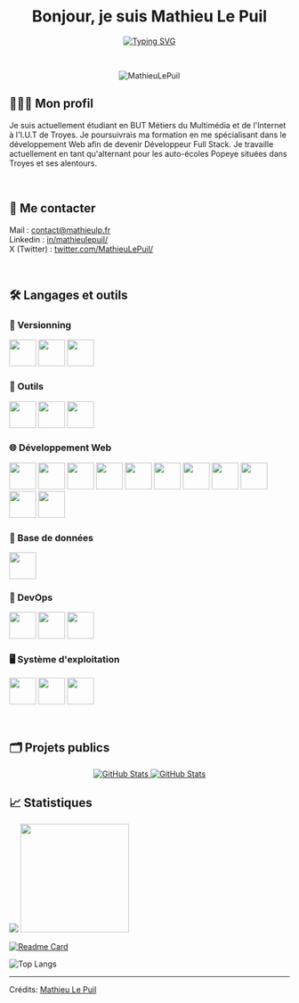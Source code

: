<h1 align="center">Bonjour, je suis Mathieu Le Puil</h1>
<p align="center">
<a href="https://git.io/typing-svg"><img src="https://readme-typing-svg.demolab.com?font=Fira+Code&size=24&duration=4500&pause=1000&center=true&vCenter=true&width=1000&lines=%C3%89tudiant+en+B.U.T+MMI+%C3%A0+Troyes;Alternant+chez+les+auto-%C3%A9coles+Popeye;D%C3%A9veloppeur+web+Full+Stack;D%C3%A9veloppeur+Python+(Discord)" alt="Typing SVG" /></a>
</p>

<br>

<p align="center">
	<img src="https://komarev.com/ghpvc/?username=MathieuLePuil&label=Nombre%20de%20vues&color=0e75b6&style=plastic" alt="MathieuLePuil" />
</p>

## 👨🏼‍💼 Mon profil

Je suis actuellement étudiant en BUT Métiers du Multimédia et de l'Internet à l'I.U.T de Troyes. Je poursuivrais ma formation en me spécialisant dans le développement Web afin de devenir Développeur Full Stack. Je travaille actuellement en tant qu'alternant pour les auto-écoles Popeye situées dans Troyes et ses alentours.

<br>

## :speech_balloon: Me contacter

<p align="left">
	Mail : <a href="mailto:contact@mathieulp.fr" target="_blank">contact@mathieulp.fr</a> <br>
	Linkedin : <a href="https://www.linkedin.com/in/mathieulepuil/" target="_blank">in/mathieulepuil/</a> <br>
	X (Twitter) : <a href="https://twitter.com/MathieuLePuil" target="_blank">twitter.com/MathieuLePuil/</a>
</p>

<br>

## 🛠 Langages et outils

### 🧰 Versionning
<p>
	<img src="https://user-images.githubusercontent.com/25181517/192108372-f71d70ac-7ae6-4c0d-8395-51d8870c2ef0.png" witdh="48px" height="48px">
	<img src="https://user-images.githubusercontent.com/25181517/192108374-8da61ba1-99ec-41d7-80b8-fb2f7c0a4948.png" witdh="48px" height="48px">
	<img src="https://user-images.githubusercontent.com/25181517/192108376-c675d39b-90f6-4073-bde6-5a9291644657.png" witdh="48px" height="48px">
</p>

### 🔨 Outils
<p>
	<img src="https://user-images.githubusercontent.com/25181517/186711571-ad08f891-085a-4dad-b4d9-95310b3c8ad9.png" witdh="48px" height="48px">
	<img src="https://user-images.githubusercontent.com/25181517/192108891-d86b6220-e232-423a-bf5f-90903e6887c3.png" witdh="48px" height="48px">
	<img src="https://user-images.githubusercontent.com/25181517/190887576-6653f877-8439-4521-82f3-403086ead892.png" witdh="48px" height="48px">
</p>

### 🌐 Développement Web
<p>
	<img src="https://user-images.githubusercontent.com/25181517/192158954-f88b5814-d510-4564-b285-dff7d6400dad.png" witdh="48px" height="48px">
	<img src="https://user-images.githubusercontent.com/25181517/183898674-75a4a1b1-f960-4ea9-abcb-637170a00a75.png" witdh="48px" height="48px">
	<img src="https://user-images.githubusercontent.com/25181517/192158956-48192682-23d5-4bfc-9dfb-6511ade346bc.png" witdh="48px" height="48px">
	<img src="https://user-images.githubusercontent.com/25181517/183898054-b3d693d4-dafb-4808-a509-bab54cf5de34.png" witdh="48px" height="48px">
	<img src="https://user-images.githubusercontent.com/25181517/192158957-b1256181-356c-46a3-beb9-487af08a6266.png" witdh="48px" height="48px">
	<img src="https://user-images.githubusercontent.com/25181517/117447155-6a868a00-af3d-11eb-9cfe-245df15c9f3f.png" witdh="48px" height="48px">
	<img src="https://user-images.githubusercontent.com/25181517/117448124-a2da9800-af3e-11eb-85d2-bd1b69b65603.png" witdh="48px" height="48px">
	<img src="https://user-images.githubusercontent.com/25181517/121401671-49102800-c959-11eb-9f6f-74d49a5e1774.png" witdh="48px" height="48px">
	<img src="https://user-images.githubusercontent.com/25181517/183049794-a3dfaddd-22ee-4ffe-b0b4-549ccd4879f9.png" witdh="48px" height="48px">
	<img src="https://user-images.githubusercontent.com/25181517/183423507-c056a6f9-1ba8-4312-a350-19bcbc5a8697.png" witdh="48px" height="48px">
	<img src="https://user-images.githubusercontent.com/25181517/183570228-6a040b9f-3ddf-47a2-a201-743121dac664.png" witdh="48px" height="48px">
</p>

### 💾 Base de données
<p>
	<img src="https://user-images.githubusercontent.com/25181517/183896128-ec99105a-ec1a-4d85-b08b-1aa1620b2046.png" witdh="48px" height="48px">
</p>

### 🤿 DevOps
<p>
	<img src="https://user-images.githubusercontent.com/25181517/192158606-7c2ef6bd-6e04-47cf-b5bc-da2797cb5bda.png" witdh="48px" height="48px">
	<img src="https://user-images.githubusercontent.com/25181517/117207330-263ba280-adf4-11eb-9b97-0ac5b40bc3be.png" witdh="48px" height="48px">
	<img src="https://user-images.githubusercontent.com/25181517/183345125-9a7cd2e6-6ad6-436f-8490-44c903bef84c.png" witdh="48px" height="48px">
</p>

### 🖥️ Système d'exploitation
<p>
	<img src="https://user-images.githubusercontent.com/25181517/186884150-05e9ff6d-340e-4802-9533-2c3f02363ee3.png" witdh="48px" height="48px">
	<img src="https://user-images.githubusercontent.com/25181517/186884152-ae609cca-8cf1-4175-8d60-1ce1fa078ca2.png" witdh="48px" height="48px">
	<img src="https://user-images.githubusercontent.com/25181517/186884153-99edc188-e4aa-4c84-91b0-e2df260ebc33.png" witdh="48px" height="48px">
</p>

<br/>


## 🗂 Projets publics

	
<div>
  <p align="center">
    	<a href="https://github.com/MathieuLePuil/PortfolioMMI">
      		<img src="https://github-readme-stats.vercel.app/api/pin/?username=MathieuLePuil&repo=PortfolioMMI&theme=dracula" alt="GitHub Stats" />
    	</a>
	  <a href="https://github.com/MathieuLePuil/discord.py">
      		<img src="https://github-readme-stats.vercel.app/api/pin/?username=MathieuLePuil&repo=discord.py&theme=dracula" alt="GitHub Stats" />
    	</a>
	
  </p>
</div>

## 📈 Statistiques

<div>
	<img src="https://github-readme-stats.vercel.app/api?username=MathieuLePuil&show_icons=true" width>
	<img src="https://github-readme-stats.vercel.app/api/top-langs/?username=MathieuLePuil&layout=compact" height="195px">
</div>

<div>
	
[![Readme Card](https://github-readme-stats.vercel.app/api/pin/?username=MathieuLePuil&repo=MySymfonyTemplate)](https://github.com/anuraghazra/github-readme-stats)

![Top Langs](https://github-readme-stats.vercel.app/api/top-langs/?username=MathieuLePuil&layout=compact)

</div>
	


---

Crédits: [Mathieu Le Puil](https://github.com/MathieuLePuil)
